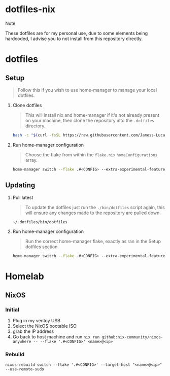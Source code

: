 # dotfiles-nix

> [!NOTE]  
> These dotfiles are for my personal use, due to some elements being hardcoded, I advise you to not install from this repository directly.

# dotfiles

## Setup

> Follow this if you wish to use home-manager to manage your local dotfiles.

1. Clone dotfiles

   > This will install nix and home-manager if it's not already present on your machine, then clone the repository into the `.dotfiles` directory.

   ```bash
   bash -c "$(curl -fsSL https://raw.githubusercontent.com/Jamess-Lucass/dotfiles-nix/main/bin/dotfiles)"
   ```

2. Run home-manager configuration

   > Choose the flake from within the `flake.nix` `homeConfigurations` array.

   ```bash
   home-manager switch --flake .#<CONFIG> --extra-experimental-features "nix-command flakes"
   ```

## Updating

1. Pull latest

   > To update the dotfiles just run the `./bin/dotfiles` script again, this will ensure any changes made to the repository are pulled down.

   ```bash
   ~/.dotfiles/bin/dotfiles
   ```

2. Run home-manager configuration

   > Run the correct home-manager flake, exactly as ran in the Setup dotfiles section.

   ```bash
   home-manager switch --flake .#<CONFIG> --extra-experimental-features "nix-command flakes"
   ```

# Homelab

## NixOS

### Initial

1. Plug in my ventoy USB
2. Select the NixOS bootable ISO
3. grab the IP address
4. Go back to host machine and run `nix run github:nix-community/nixos-anywhere -- --flake '.#<CONFIG>' <name>@<ip>`

### Rebuild

`nixos-rebuild switch --flake '.#<CONFIG>' --target-host "<name>@<ip>" --use-remote-sudo`